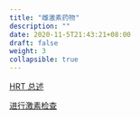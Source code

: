 ```yaml
---
title: "雌激素药物"
description: ""
date: 2020-11-5T21:43:21+08:00
draft: false
weight: 3
collapsible: true
---
```


<a href="../hrt">HRT 总述</a>

<a href="../check">进行激素检查</a>
